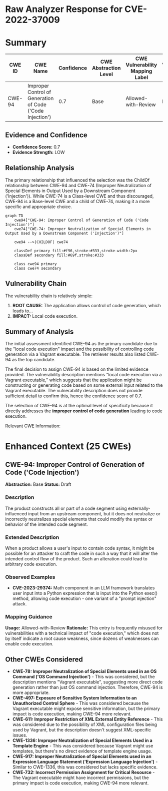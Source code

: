 # Raw Analyzer Response for CVE-2022-37009

# Summary
| CWE ID | CWE Name | Confidence | CWE Abstraction Level | CWE Vulnerability Mapping Label | CWE-Vulnerability Mapping Notes |
|---|---|---|---|---|---|
| CWE-94 | Improper Control of Generation of Code ('Code Injection') | 0.7 | Base | Allowed-with-Review | Primary CWE |

## Evidence and Confidence

*   **Confidence Score:** 0.7
*   **Evidence Strength:** LOW

## Relationship Analysis
The primary relationship that influenced the selection was the ChildOf relationship between CWE-94 and CWE-74 (Improper Neutralization of Special Elements in Output Used by a Downstream Component ('Injection')). While CWE-74 is a Class-level CWE and thus discouraged, CWE-94 is a Base-level CWE and a child of CWE-74, making it a more specific and appropriate choice.

```mermaid
graph TD
    cwe94["CWE-94: Improper Control of Generation of Code ('Code Injection')"]
    cwe74["CWE-74: Improper Neutralization of Special Elements in Output Used by a Downstream Component ('Injection')"]

    cwe94 -->|CHILDOF| cwe74
    
    classDef primary fill:#f96,stroke:#333,stroke-width:2px
    classDef secondary fill:#69f,stroke:#333
    
    class cwe94 primary
    class cwe74 secondary
```

## Vulnerability Chain
The vulnerability chain is relatively simple:
1.  **ROOT CAUSE:** The application allows control of code generation, which leads to...
2.  **IMPACT:** Local code execution.

## Summary of Analysis
The initial assessment identified CWE-94 as the primary candidate due to the "local code execution" impact and the possibility of controlling code generation via a Vagrant executable. The retriever results also listed CWE-94 as the top candidate.

The final decision to assign CWE-94 is based on the limited evidence provided. The vulnerability description mentions "local code execution via a Vagrant executable," which suggests that the application might be constructing or generating code based on some external input related to the Vagrant executable. The vulnerability description does not provide sufficient detail to confirm this, hence the confidence score of 0.7.

The selection of CWE-94 is at the optimal level of specificity because it directly addresses the **improper control of code generation** leading to code execution.

Relevant CWE Information:

# Enhanced Context (25 CWEs)

## CWE-94: Improper Control of Generation of Code ('Code Injection')
**Abstraction:** Base
**Status:** Draft

### Description
The product constructs all or part of a code segment using externally-influenced input from an upstream component, but it does not neutralize or incorrectly neutralizes special elements that could modify the syntax or behavior of the intended code segment.

### Extended Description
When a product allows a user's input to contain code syntax, it might be possible for an attacker to craft the code in such a way that it will alter the intended control flow of the product. Such an alteration could lead to arbitrary code execution.
### Observed Examples
- **CVE-2023-29374:** Math component in an LLM framework translates user input into a Python expression that is input into the Python exec() method, allowing code execution - one variant of a "prompt injection" attack.

### Mapping Guidance
**Usage:** Allowed-with-Review
**Rationale:** This entry is frequently misused for vulnerabilities with a technical impact of "code execution," which does not by itself indicate a root cause weakness, since dozens of weaknesses can enable code execution.

## Other CWEs Considered

*   **CWE-78: Improper Neutralization of Special Elements used in an OS Command ('OS Command Injection')** - This was considered, but the description mentions "Vagrant executable", suggesting more direct code generation rather than just OS command injection. Therefore, CWE-94 is more appropriate.
*   **CWE-497: Exposure of Sensitive System Information to an Unauthorized Control Sphere** - This was considered because the Vagrant executable might expose sensitive information, but the primary impact is code execution, making CWE-94 more relevant.
*   **CWE-611: Improper Restriction of XML External Entity Reference** - This was considered due to the possibility of XML configuration files being used by Vagrant, but the description doesn't suggest XML-specific issues.
*   **CWE-1336: Improper Neutralization of Special Elements Used in a Template Engine** - This was considered because Vagrant might use templates, but there's no direct evidence of template engine usage.
*   **CWE-917: Improper Neutralization of Special Elements used in an Expression Language Statement ('Expression Language Injection')** - Similar to CWE-1336, this was considered but lacks specific evidence.
*   **CWE-732: Incorrect Permission Assignment for Critical Resource** - The Vagrant executable might have incorrect permissions, but the primary impact is code execution, making CWE-94 more relevant.